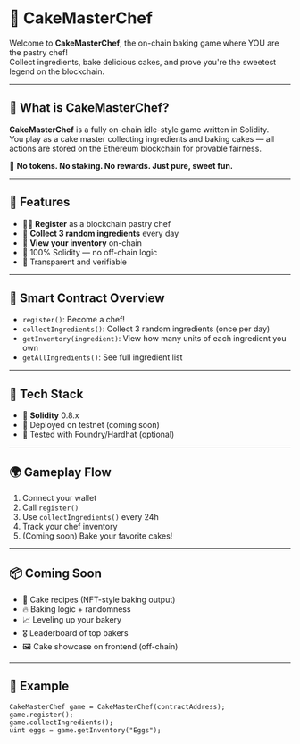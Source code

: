 # 🎂 CakeMasterChef 
 
Welcome to **CakeMasterChef**, the on-chain baking game where YOU are the pastry chef!   
Collect ingredients, bake delicious cakes, and prove you're the sweetest legend on the blockchain. 
 
--- 
   
## 🍰 What is CakeMasterChef? 

**CakeMasterChef** is a fully on-chain idle-style game written in Solidity.    
You play as a cake master collecting ingredients and baking cakes — all actions are stored on the Ethereum blockchain for provable fairness.
  
🧁 **No tokens. No staking. No rewards. Just pure, sweet fun.**  

---
  
## 🚀 Features
   
- 🧑‍🍳 **Register** as a blockchain pastry chef  
- 🛒 **Collect 3 random ingredients** every day  
- 🧺 **View your inventory** on-chain  
- 🔐 100% Solidity — no off-chain logic  
- 📜 Transparent and verifiable

---

## 🧱 Smart Contract Overview

- `register()`: Become a chef!  
- `collectIngredients()`: Collect 3 random ingredients (once per day)  
- `getInventory(ingredient)`: View how many units of each ingredient you own  
- `getAllIngredients()`: See full ingredient list

---

## 🔧 Tech Stack

- 🧠 **Solidity** 0.8.x  
- 📄 Deployed on testnet (coming soon)  
- 🧪 Tested with Foundry/Hardhat (optional)

---

## 🌍 Gameplay Flow

1. Connect your wallet  
2. Call `register()`  
3. Use `collectIngredients()` every 24h  
4. Track your chef inventory  
5. (Coming soon) Bake your favorite cakes!

---

## 📦 Coming Soon

- 🍓 Cake recipes (NFT-style baking output)  
- 🔥 Baking logic + randomness  
- 📈 Leveling up your bakery  
- 🎖️ Leaderboard of top bakers  
- 🖼️ Cake showcase on frontend (off-chain)

---

## 🤖 Example

```solidity
CakeMasterChef game = CakeMasterChef(contractAddress);
game.register();
game.collectIngredients();
uint eggs = game.getInventory("Eggs");
